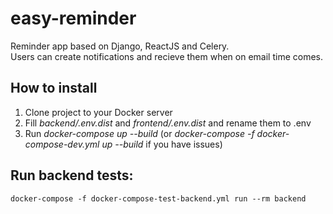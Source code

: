 # easy-reminder

Reminder app based on Django, ReactJS and Celery.  
Users can create notifications and recieve them when on email time comes. 

## How to install
1. Clone project to your Docker server
1. Fill *backend/.env.dist* and *frontend/.env.dist* and rename them to .env
3. Run *docker-compose up --build* (or *docker-compose -f docker-compose-dev.yml up --build* if you have issues) 

## Run backend tests:
```
docker-compose -f docker-compose-test-backend.yml run --rm backend
```